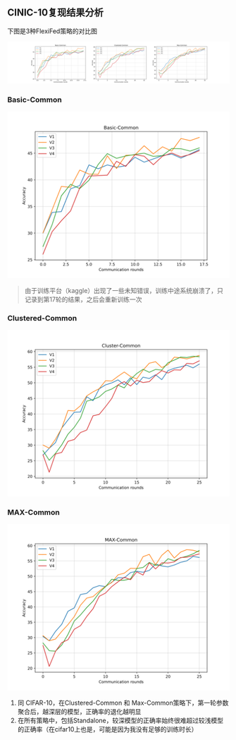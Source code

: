 ## CINIC-10复现结果分析

下图是3种FlexiFed策略的对比图

![res](../VGG/res.svg)

### Basic-Common

<img src="../VGG/basic-common/test.svg" alt="å" style="zoom:67%;" />

> 由于训练平台（kaggle）出现了一些未知错误，训练中途系统崩溃了，只记录到第17轮的结果，之后会重新训练一次

### Clustered-Common

<img src="../VGG/cluster-common/res.svg" alt="res" style="zoom:67%;" />



### MAX-Common

<img src="../VGG/max-common/test.svg" alt="test" style="zoom:67%;" />



1. 同 CIFAR-10，在Clustered-Common 和 Max-Common策略下，第一轮参数聚合后，越深层的模型，正确率的退化越明显
2. 在所有策略中，包括Standalone，较深模型的正确率始终很难超过较浅模型的正确率（在cifar10上也是，可能是因为我没有足够的训练时长）